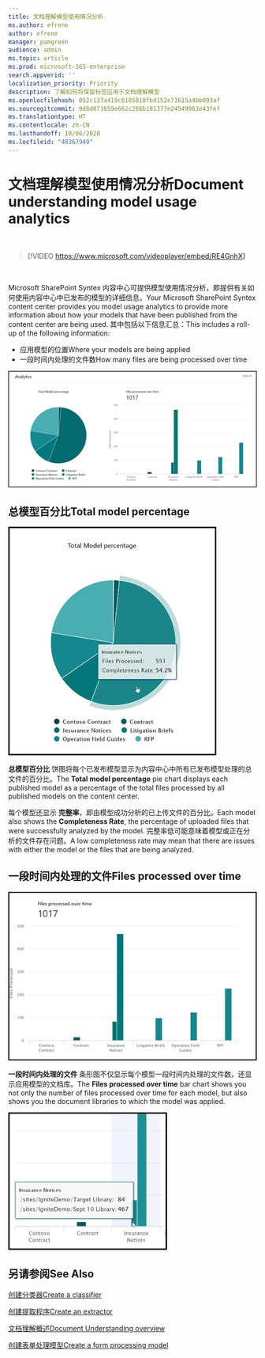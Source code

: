 ```yaml
---
title: 文档理解模型使用情况分析
ms.author: efrene
author: efrene
manager: pamgreen
audience: admin
ms.topic: article
ms.prod: microsoft-365-enterprise
search.appverid: ''
localization_priority: Priority
description: 了解如何将保留标签应用于文档理解模型
ms.openlocfilehash: 052c137a419c0185010fbd152e73615a4bb093af
ms.sourcegitcommit: 9d8d071659e662c266b101377e24549963e43fef
ms.translationtype: HT
ms.contentlocale: zh-CN
ms.lasthandoff: 10/06/2020
ms.locfileid: "48367949"
---
```

# <a name="document-understanding-model-usage-analytics"></a><span data-ttu-id="976f0-103">文档理解模型使用情况分析</span><span class="sxs-lookup"><span data-stu-id="976f0-103">Document understanding model usage analytics</span></span>

</br>

> [!VIDEO https://www.microsoft.com/videoplayer/embed/RE4GnhX]  

</br>


<span data-ttu-id="976f0-104">Microsoft SharePoint Syntex 内容中心可提供模型使用情况分析，即提供有关如何使用内容中心中已发布的模型的详细信息。</span><span class="sxs-lookup"><span data-stu-id="976f0-104">Your Microsoft SharePoint Syntex content center provides you model usage analytics to provide more information about how your models that have been published from the content center are being used.</span></span> <span data-ttu-id="976f0-105">其中包括以下信息汇总：</span><span class="sxs-lookup"><span data-stu-id="976f0-105">This includes a roll-up of the following information:</span></span>

- <span data-ttu-id="976f0-106">应用模型的位置</span><span class="sxs-lookup"><span data-stu-id="976f0-106">Where your models are being applied</span></span>
- <span data-ttu-id="976f0-107">一段时间内处理的文件数</span><span class="sxs-lookup"><span data-stu-id="976f0-107">How many files are being processed over time</span></span>

 ![模型分析](../media/content-understanding/model-analytics.png) </br>

## <a name="total-model-percentage"></a><span data-ttu-id="976f0-109">总模型百分比</span><span class="sxs-lookup"><span data-stu-id="976f0-109">Total model percentage</span></span>

   ![总模型百分比](../media/content-understanding/total-model-percentage.png) </br>

<span data-ttu-id="976f0-111">**总模型百分比** 饼图将每个已发布模型显示为内容中心中所有已发布模型处理的总文件的百分比。</span><span class="sxs-lookup"><span data-stu-id="976f0-111">The **Total model percentage** pie chart displays each published model as a percentage of the total files processed by all published models on the content center.</span></span>

<span data-ttu-id="976f0-112">每个模型还显示 **完整率**，即由模型成功分析的已上传文件的百分比。</span><span class="sxs-lookup"><span data-stu-id="976f0-112">Each model also shows the **Completeness Rate**, the percentage of uploaded files that were successfully analyzed by the model.</span></span> <span data-ttu-id="976f0-113">完整率低可能意味着模型或正在分析的文件存在问题。</span><span class="sxs-lookup"><span data-stu-id="976f0-113">A low completeness rate may mean that there are issues with either the model or the files that are being analyzed.</span></span>

## <a name="files-processed-over-time"></a><span data-ttu-id="976f0-114">一段时间内处理的文件</span><span class="sxs-lookup"><span data-stu-id="976f0-114">Files processed over time</span></span>

   ![处理的文件](../media/content-understanding/files-processed-over-time.png) </br>

<span data-ttu-id="976f0-116">**一段时间内处理的文件** 条形图不仅显示每个模型一段时间内处理的文件数，还显示应用模型的文档库。</span><span class="sxs-lookup"><span data-stu-id="976f0-116">The **Files processed over time** bar chart shows you not only the number of files processed over time for each model, but also shows you the document libraries to which the model was applied.</span></span>

   ![条形图](../media/content-understanding/bar-chart-models.png) </br>

## <a name="see-also"></a><span data-ttu-id="976f0-118">另请参阅</span><span class="sxs-lookup"><span data-stu-id="976f0-118">See Also</span></span>
[<span data-ttu-id="976f0-119">创建分类器</span><span class="sxs-lookup"><span data-stu-id="976f0-119">Create a classifier</span></span>](create-a-classifier.md)

[<span data-ttu-id="976f0-120">创建提取程序</span><span class="sxs-lookup"><span data-stu-id="976f0-120">Create an extractor</span></span>](create-an-extractor.md)

[<span data-ttu-id="976f0-121">文档理解概述</span><span class="sxs-lookup"><span data-stu-id="976f0-121">Document Understanding overview</span></span>](document-understanding-overview.md)

[<span data-ttu-id="976f0-122">创建表单处理模型</span><span class="sxs-lookup"><span data-stu-id="976f0-122">Create a form processing model</span></span>](create-a-form-processing-model.md)  
